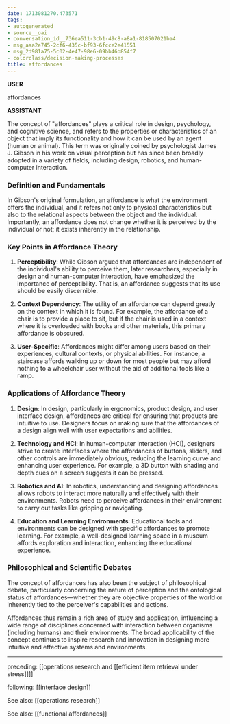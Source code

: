 ```yaml
---
date: 1713081270.473571
tags:
- autogenerated
- source__oai
- conversation_id__736ea511-3cb1-49c8-a8a1-818507021ba4
- msg_aaa2e745-2cf6-435c-bf93-6fcce2e41551
- msg_2d981a75-5c02-4e47-98e6-09bb46b854f7
- colorclass/decision-making-processes
title: affordances
---
```


**USER**

affordances


**ASSISTANT**

The concept of "affordances" plays a critical role in design, psychology, and cognitive science, and refers to the properties or characteristics of an object that imply its functionality and how it can be used by an agent (human or animal). This term was originally coined by psychologist James J. Gibson in his work on visual perception but has since been broadly adopted in a variety of fields, including design, robotics, and human-computer interaction.

### Definition and Fundamentals

In Gibson's original formulation, an affordance is what the environment offers the individual, and it refers not only to physical characteristics but also to the relational aspects between the object and the individual. Importantly, an affordance does not change whether it is perceived by the individual or not; it exists inherently in the relationship.

### Key Points in Affordance Theory

1. **Perceptibility**: While Gibson argued that affordances are independent of the individual's ability to perceive them, later researchers, especially in design and human-computer interaction, have emphasized the importance of perceptibility. That is, an affordance suggests that its use should be easily discernible.

2. **Context Dependency**: The utility of an affordance can depend greatly on the context in which it is found. For example, the affordance of a chair is to provide a place to sit, but if the chair is used in a context where it is overloaded with books and other materials, this primary affordance is obscured.

3. **User-Specific**: Affordances might differ among users based on their experiences, cultural contexts, or physical abilities. For instance, a staircase affords walking up or down for most people but may afford nothing to a wheelchair user without the aid of additional tools like a ramp.

### Applications of Affordance Theory

1. **Design**: In design, particularly in ergonomics, product design, and user interface design, affordances are critical for ensuring that products are intuitive to use. Designers focus on making sure that the affordances of a design align well with user expectations and abilities.

2. **Technology and HCI**: In human-computer interaction (HCI), designers strive to create interfaces where the affordances of buttons, sliders, and other controls are immediately obvious, reducing the learning curve and enhancing user experience. For example, a 3D button with shading and depth cues on a screen suggests it can be pressed.

3. **Robotics and AI**: In robotics, understanding and designing affordances allows robots to interact more naturally and effectively with their environments. Robots need to perceive affordances in their environment to carry out tasks like gripping or navigating.

4. **Education and Learning Environments**: Educational tools and environments can be designed with specific affordances to promote learning. For example, a well-designed learning space in a museum affords exploration and interaction, enhancing the educational experience.

### Philosophical and Scientific Debates

The concept of affordances has also been the subject of philosophical debate, particularly concerning the nature of perception and the ontological status of affordances—whether they are objective properties of the world or inherently tied to the perceiver's capabilities and actions.

Affordances thus remain a rich area of study and application, influencing a wide range of disciplines concerned with interaction between organisms (including humans) and their environments. The broad applicability of the concept continues to inspire research and innovation in designing more intuitive and effective systems and environments.


---

preceding: [[operations research and [[efficient item retrieval under stress]]]]  


following: [[interface design]]

See also: [[operations research]]


See also: [[functional affordances]]